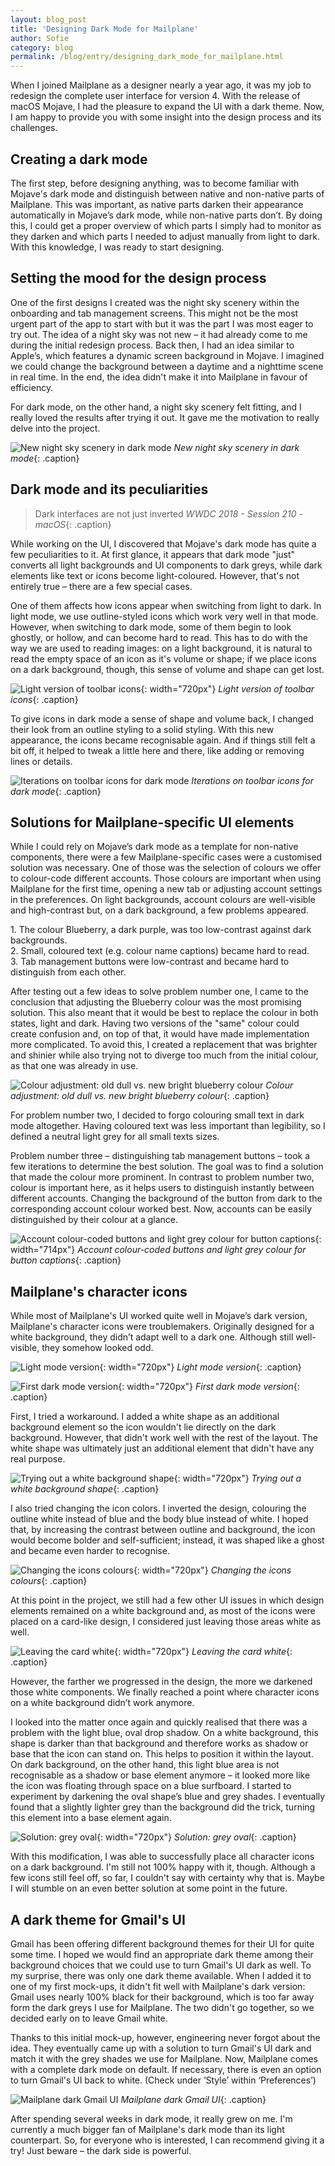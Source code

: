 ```yaml
---
layout: blog_post
title: 'Designing Dark Mode for Mailplane'
author: Sofie
category: blog
permalink: /blog/entry/designing_dark_mode_for_mailplane.html
---
```


When I joined Mailplane as a designer nearly a year ago, it was my job to redesign the complete user interface for version 4. With the release of macOS Mojave, I had the pleasure to expand the UI with a dark theme. Now, I am happy to provide you with some insight into the design process and its challenges.


Creating a dark mode
---

The first step, before designing anything, was to become familiar with Mojave's dark mode and distinguish between native and non-native parts of Mailplane. This was important, as native parts darken their appearance automatically in Mojave’s dark mode, while non-native parts don’t. By doing this, I could get a proper overview of which parts I simply had to monitor as they darken and which parts I needed to adjust manually from light to dark. With this knowledge, I was ready to start designing.


Setting the mood for the design process
---

One of the first designs I created was the night sky scenery within the onboarding and tab management screens. This might not be the most urgent part of the app to start with but it was the part I was most eager to try out. The idea of a night sky was not new – it had already come to me during the initial redesign process. Back then, I had an idea similar to Apple’s, which features a dynamic screen background in Mojave. I imagined we could change the background between a daytime and a nighttime scene in real time. In the end, the idea didn't make it into Mailplane in favour of efficiency.

For dark mode, on the other hand, a night sky scenery felt fitting, and I really loved the results after trying it out. It gave me the motivation to really delve into the project.

![New night sky scenery in dark mode](/assets/blog/2018-11-30-designing_dark_mode_for_mailplane/new_night_sky_scenery_in_dark_mode@2x.png)
*New night sky scenery in dark mode*{: .caption}


Dark mode and its peculiarities
---

> Dark interfaces are not just inverted
*WWDC 2018 - Session 210 - macOS*{: .caption}

While working on the UI, I discovered that Mojave's dark mode has quite a few peculiarities to it. At first glance, it appears that dark mode "just" converts all light backgrounds and UI components to dark greys, while dark elements like text or icons become light-coloured. However, that's not entirely true – there are a few special cases.

One of them affects how icons appear when switching from light to dark. In light mode, we use outline-styled icons which work very well in that mode. However, when switching to dark mode, some of them begin to look ghostly, or hollow, and can become hard to read. This has to do with the way we are used to reading images: on a light background, it is natural to read the empty space of an icon as it's volume or shape; if we place icons on a dark background, though, this sense of volume and shape can get lost.

![Light version of toolbar icons](/assets/blog/2018-11-30-designing_dark_mode_for_mailplane/light_version_of_toolbar_icons@2x.png){: width="720px"}
*Light version of toolbar icons*{: .caption}

To give icons in dark mode a sense of shape and volume back, I changed their look from an outline styling to a solid styling. With this new appearance, the icons became recognisable again. And if things still felt a bit off, it helped to tweak a little here and there, like adding or removing lines or details.

![Iterations on toolbar icons for dark mode](/assets/blog/2018-11-30-designing_dark_mode_for_mailplane/iterations_on_toolbar_icons_for_dark_mode.gif)
*Iterations on toolbar icons for dark mode*{: .caption}


Solutions for Mailplane-specific UI elements
---
While I could rely on Mojave’s dark mode as a template for non-native components, there were a few Mailplane-specific cases were a customised solution was necessary.
One of those was the selection of colours we offer to colour-code different accounts. Those colours are important when using Mailplane for the first time, opening a new tab or adjusting account settings in the preferences. On light backgrounds, account colours are well-visible and high-contrast but, on a dark background, a few problems appeared.

<p>
1. The colour Blueberry, a dark purple, was too low-contrast against dark backgrounds.<br/>
2. Small, coloured text (e.g. colour name captions) became hard to read.<br/>
3. Tab management buttons were low-contrast and became hard to distinguish from each other.<br/>
</p>

After testing out a few ideas to solve problem number one, I came to the conclusion that adjusting the Blueberry colour was the most promising solution. This also meant that it would be best to replace the colour in both states, light and dark. Having two versions of the "same" colour could create confusion and, on top of that, it would have made implementation more complicated. To avoid this, I created a replacement that was brighter and shinier while also trying not to diverge too much from the initial colour, as that one was already in use.

![Colour adjustment: old dull vs. new bright blueberry colour](/assets/blog/2018-11-30-designing_dark_mode_for_mailplane/colour_adjustment.gif)
*Colour adjustment: old dull vs. new bright blueberry colour*{: .caption}

For problem number two, I decided to forgo colouring small text in dark mode altogether. Having coloured text was less important than legibility, so I defined a neutral light grey for all small texts sizes.

Problem number three – distinguishing tab management buttons – took a few iterations to determine the best solution. The goal was to find a solution that made the colour more prominent. In contrast to problem number two, colour is important here, as it helps users to distinguish instantly between different accounts. Changing the background of the button from dark to the corresponding account colour worked best. Now, accounts can be easily distinguished by their colour at a glance.

![Account colour-coded buttons and light grey colour for button captions](/assets/blog/2018-11-30-designing_dark_mode_for_mailplane/account_colour-coded_buttons@2x.png){: width="714px"}
*Account colour-coded buttons and light grey colour for button captions*{: .caption}


Mailplane's character icons
---

While most of Mailplane's UI worked quite well in Mojave’s dark version, Mailplane's character icons were troublemakers. Originally designed for a white background, they didn’t adapt well to a dark one. Although still well-visible, they somehow looked odd.

![Light mode version](/assets/blog/2018-11-30-designing_dark_mode_for_mailplane/light_mode_version@2x.png){: width="720px"}
*Light mode version*{: .caption}

![First dark mode version](/assets/blog/2018-11-30-designing_dark_mode_for_mailplane/first_dark_mode_version@2x.png){: width="720px"}
*First dark mode version*{: .caption}

First, I tried a workaround. I added a white shape as an additional background element so the icon wouldn't lie directly on the dark background. However, that didn't work well with the rest of the layout. The white shape was ultimately just an additional element that didn't have any real purpose.

![Trying out a white background shape](/assets/blog/2018-11-30-designing_dark_mode_for_mailplane/trying_out_a_white_background_shape@2x.png){: width="720px"}
*Trying out a white background shape*{: .caption}

I also tried changing the icon colors. I inverted the design, colouring the outline white instead of blue and the body blue instead of white. I hoped that, by increasing the contrast between outline and background, the icon would become bolder and self-sufficient; instead, it was shaped like a ghost and became even harder to recognise.

![Changing the icons colours](/assets/blog/2018-11-30-designing_dark_mode_for_mailplane/changing_the_icons_colours@2x.png){: width="720px"}
*Changing the icons colours*{: .caption}

At this point in the project, we still had a few other UI issues in which design elements remained on a white background and, as most of the icons were placed on a card-like design, I considered just leaving those areas white as well.

![Leaving the card white](/assets/blog/2018-11-30-designing_dark_mode_for_mailplane/leaving_the_card_white@2x.png){: width="720px"}
*Leaving the card white*{: .caption}

However, the farther we progressed in the design, the more we darkened those white components. We finally reached a point where character icons on a white background didn’t work anymore.

I looked into the matter once again and quickly realised that there was a problem with the light blue, oval drop shadow. On a white background, this shape is darker than that background and therefore works as shadow or base that the icon can stand on. This helps to position it within the layout. On dark background, on the other hand, this light blue area is not recognisable as a shadow or base element anymore – it looked more like the icon was floating through space on a blue surfboard. I started to experiment by darkening the oval shape’s blue and grey shades. I eventually found that a slightly lighter grey than the background did the trick, turning this element into a base element again.

![Solution: grey oval](/assets/blog/2018-11-30-designing_dark_mode_for_mailplane/solution_grey_oval@2x.png){: width="720px"}
*Solution: grey oval*{: .caption}

With this modification, I was able to successfully place all character icons on a dark background. I'm still not 100% happy with it, though. Although a few icons still feel off, so far, I couldn't say with certainty why that is. Maybe I will stumble on an even better solution at some point in the future.


A dark theme for Gmail's UI
---

Gmail has been offering different background themes for their UI for quite some time. I hoped we would find an appropriate dark theme among their background choices that we could use to turn Gmail's UI dark as well. To my surprise, there was only one dark theme available. When I added it to one of my first mock-ups, it didn't fit well with Mailplane's dark version: Gmail uses nearly 100% black for their background, which is too far away form the dark greys I use for Mailplane. The two didn't go together, so we decided early on to leave Gmail white.

Thanks to this initial mock-up, however, engineering never forgot about the idea. They eventually came up with a solution to turn Gmail's UI dark and match it with the grey shades we use for Mailplane. Now, Mailplane comes with a complete dark mode on default. If necessary, there is even an option to turn Gmail's UI back to white. (Check under ‘Style’ within ‘Preferences’)

![Mailplane dark Gmail UI](/assets/blog/2018-11-30-designing_dark_mode_for_mailplane/mailplane_dark_gmail_ui@2x.png)
*Mailplane dark Gmail UI*{: .caption}

After spending several weeks in dark mode, it really grew on me. I'm currently a much bigger fan of Mailplane's dark mode than its light counterpart. So, for everyone who is interested, I can recommend giving it a try! Just beware – the dark side is powerful.

